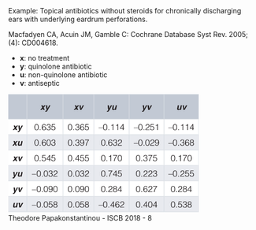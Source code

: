 <span class="heading">
Example: Topical antibiotics without steroids for 
chronically discharging ears with underlying eardrum perforations.
</span>

Macfadyen CA, Acuin JM, Gamble C: Cochrane Database Syst Rev. 2005; (4): CD004618.  

- **x**: no treatment
- **y**: quinolone antibiotic
- **u**: non-quinolone antibiotic
- **v**: antiseptic

<img src="images/table.png" height="240px"/>


<footer>
Theodore Papakonstantinou - ISCB 2018 - 8
</footer>
